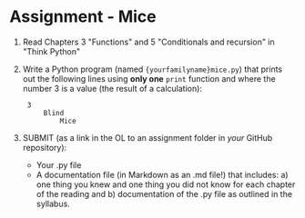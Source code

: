 # Assignment - Mice

1. Read Chapters 3 "Functions" and 5 "Conditionals and recursion" in "Think Python"

2. Write a Python program (named `{yourfamilyname}mice.py`) that prints out the following lines using **only one** `print` function and where the number 3 is a value (the result of a calculation):

		3
			Blind
				Mice

3. SUBMIT (as a link in the OL to an assignment folder in *your* GitHub repository):
	- Your .py file
	- A documentation file (in Markdown as an .md file!) that includes:
		a) one thing you knew and one thing you did not know for each chapter of the reading and
		b) documentation of the .py file as outlined in the syllabus.

